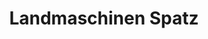 ---
title: "Landmaschinen Spatz"
url: /reichelsheim-odenwald/landmaschinen-spatz/
shop: Autowerkstatt
---
